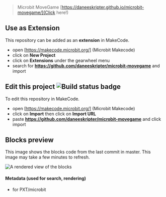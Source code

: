 
> Microbit MoveGame [https://daneeskripter.github.io/microbit-movegame/](Click here!)

## Use as Extension

This repository can be added as an **extension** in MakeCode.

* open [https://makecode.microbit.org/] (Microbit Makecode)
* click on **New Project**
* click on **Extensions** under the gearwheel menu
* search for **https://github.com/daneeskripter/microbit-movegame** and import

## Edit this project ![Build status badge](https://github.com/daneeskripter/microbit-movegame/workflows/MakeCode/badge.svg)

To edit this repository in MakeCode.

* open [https://makecode.microbit.org/] (Microbit Makecode)
* click on **Import** then click on **Import URL**
* paste **https://github.com/daneeskripter/microbit-movegame** and click import

## Blocks preview

This image shows the blocks code from the last commit in master.
This image may take a few minutes to refresh.

![A rendered view of the blocks](https://github.com/daneeskripter/microbit-movegame/raw/master/.github/makecode/blocks.png)

#### Metadata (used for search, rendering)

* for PXT/microbit
<script src="https://makecode.com/gh-pages-embed.js"></script><script>makeCodeRender("{{ site.makecode.home_url }}", "{{ site.github.owner_name }}/{{ site.github.repository_name }}");</script>
